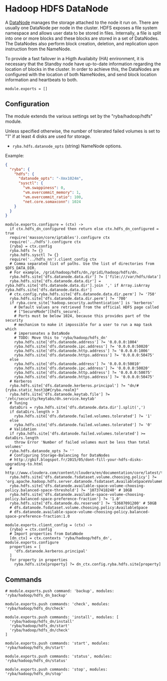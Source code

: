 
# Hadoop HDFS DataNode

A [DataNode](http://wiki.apache.org/hadoop/DataNode) manages the storage attached to the node it run on. There are usually
one DataNode per node in the cluster. HDFS exposes a file system namespace and
allows user data to be stored in files. Internally, a file is split into one or
more blocks and these blocks are stored in a set of DataNodes. The DataNodes
also perform block creation, deletion, and replication upon instruction from the
NameNode.

To provide a fast failover in a Higth Availabity (HA) enrironment, it is
necessary that the Standby node have up-to-date information regarding the
location of blocks in the cluster. In order to achieve this, the DataNodes are
configured with the location of both NameNodes, and send block location
information and heartbeats to both.

    module.exports = []

## Configuration

The module extends the various settings set by the "ryba/hadoop/hdfs" module.

Unless specified otherwise, the number of tolerated failed volumes is set to "1"
if at least 4 disks are used for storage.

*   `ryba.hdfs.datanode_opts` (string)
    NameNode options.

Example:

```json
{
  "ryba": {
    "hdfs": {
      "datanode_opts": "-Xmx1024m",
      "sysctl": {
        "vm.swappiness": 0,
        "vm.overcommit_memory": 1,
        "vm.overcommit_ratio": 100,
        "net.core.somaxconn": 1024
    }
  }
}
```

    module.exports.configure = (ctx) ->
      if ctx.hdfs_dn_configured then return else ctx.hdfs_dn_configured = true
      require('masson/core/iptables').configure ctx
      require('../hdfs').configure ctx
      {ryba} = ctx.config
      ryba.hdfs ?= {}
      ryba.hdfs.sysctl ?= {}
      require('../hdfs_nn').client_config ctx
      # Comma separated list of paths. Use the list of directories from $DFS_DATA_DIR.
      # For example, /grid/hadoop/hdfs/dn,/grid1/hadoop/hdfs/dn.
      ryba.hdfs.site['dfs.datanode.data.dir'] ?= ['file:///var/hdfs/data']
      ryba.hdfs.site['dfs.datanode.data.dir'] = ryba.hdfs.site['dfs.datanode.data.dir'].join ',' if Array.isArray ryba.hdfs.site['dfs.datanode.data.dir']
      # ctx.config.ryba.hdfs.site['dfs.datanode.data.dir.perm'] ?= '750'
      ryba.hdfs.site['dfs.datanode.data.dir.perm'] ?= '700'
      if ryba.core_site['hadoop.security.authentication'] is 'kerberos'
        # Default values are retrieved from the official HDFS page called
        # ["SecureMode"][hdfs_secure].
        # Ports must be below 1024, because this provides part of the security
        # mechanism to make it impossible for a user to run a map task which
        # impersonates a DataNode
        # TODO: Move this to 'ryba/hadoop/hdfs_dn'
        ryba.hdfs.site['dfs.datanode.address'] ?= '0.0.0.0:1004'
        ryba.hdfs.site['dfs.datanode.ipc.address'] ?= '0.0.0.0:50020'
        ryba.hdfs.site['dfs.datanode.http.address'] ?= '0.0.0.0:1006'
        ryba.hdfs.site['dfs.datanode.https.address'] ?= '0.0.0.0:50475'
      else
        ryba.hdfs.site['dfs.datanode.address'] ?= '0.0.0.0:50010'
        ryba.hdfs.site['dfs.datanode.ipc.address'] ?= '0.0.0.0:50020'
        ryba.hdfs.site['dfs.datanode.http.address'] ?= '0.0.0.0:50075'
        ryba.hdfs.site['dfs.datanode.https.address'] ?= '0.0.0.0:50475'
      # Kerberos
      ryba.hdfs.site['dfs.datanode.kerberos.principal'] ?= "dn/#{ryba.static_host}@#{ryba.realm}"
      ryba.hdfs.site['dfs.datanode.keytab.file'] ?= '/etc/security/keytabs/dn.service.keytab'
      # Tuning
      dataDirs = ryba.hdfs.site['dfs.datanode.data.dir'].split(',')
      if dataDirs.length > 3
        ryba.hdfs.site['dfs.datanode.failed.volumes.tolerated'] ?= '1'
      else
        ryba.hdfs.site['dfs.datanode.failed.volumes.tolerated'] ?= '0'
      # Validation
      if ryba.hdfs.site['dfs.datanode.failed.volumes.tolerated'] >= dataDirs.length
        throw Error 'Number of failed volumes must be less than total volumes'
      ryba.hdfs.datanode_opts ?= ''
      # Configuring Storage-Balancing for DataNodes
      # http://gbif.blogspot.fr/2015/05/dont-fill-your-hdfs-disks-upgrading-to.html
      # http://www.cloudera.com/content/cloudera/en/documentation/core/latest/topics/admin_dn_storage_balancing.html
      ryba.hdfs.site['dfs.datanode.fsdataset.volume.choosing.policy'] ?= 'org.apache.hadoop.hdfs.server.datanode.fsdataset.AvailableSpaceVolumeChoosingPolicy'
      ryba.hdfs.site['dfs.datanode.available-space-volume-choosing-policy.balanced-space-threshold'] ?= '10737418240' # 10GB
      ryba.hdfs.site['dfs.datanode.available-space-volume-choosing-policy.balanced-space-preference-fraction'] ?= '1.0'
      ryba.hdfs.site['dfs.datanode.du.reserved'] ?= '53687091200' # 50GB
      # dfs.datanode.fsdataset.volume.choosing.policy:AvailableSpace 
      # dfs.datanode.available-space-volume-choosing-policy.balanced-space-preference-fraction:1.0 

    module.exports.client_config = (ctx) ->
      {ryba} = ctx.config
      # Import properties from DataNode
      [dn_ctx] = ctx.contexts 'ryba/hadoop/hdfs_dn', module.exports.configure
      properties = [
        'dfs.datanode.kerberos.principal'
      ]
      for property in properties
        ryba.hdfs.site[property] ?= dn_ctx.config.ryba.hdfs.site[property]

## Commands

    # module.exports.push command: 'backup', modules: 'ryba/hadoop/hdfs_dn_backup'

    module.exports.push commands: 'check', modules: 'ryba/hadoop/hdfs_dn/check'

    module.exports.push commands: 'install', modules: [
      'ryba/hadoop/hdfs_dn/install'
      'ryba/hadoop/hdfs_dn/start'
      'ryba/hadoop/hdfs_dn/check'
    ]

    module.exports.push commands: 'start', modules: 'ryba/hadoop/hdfs_dn/start'

    module.exports.push commands: 'status', modules: 'ryba/hadoop/hdfs_dn/status'

    module.exports.push commands: 'stop', modules: 'ryba/hadoop/hdfs_dn/stop'
